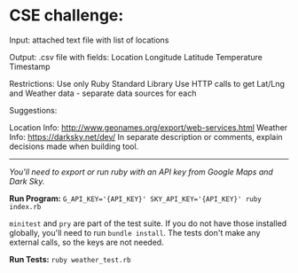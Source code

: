 # CSE challenge:

Input: attached text file with list of locations

Output: .csv file with fields:
Location
Longitude
Latitude
Temperature
Timestamp

Restrictions:
Use only Ruby Standard Library
Use HTTP calls to get Lat/Lng and Weather data - separate data sources for each

Suggestions:

Location Info: http://www.geonames.org/export/web-services.html
Weather Info: https://darksky.net/dev/
In separate description or comments, explain decisions made when building tool.

---

*You'll need to export or run ruby with an API key from Google Maps and Dark Sky.*

**Run Program:** `G_API_KEY='{API_KEY}' SKY_API_KEY='{API_KEY}' ruby index.rb`

`minitest` and `pry` are part of the test suite. If you do not have those installed globally, you'll need to run `bundle install`. The tests don't make any external calls, so the keys are not needed.

**Run Tests:** `ruby weather_test.rb`

